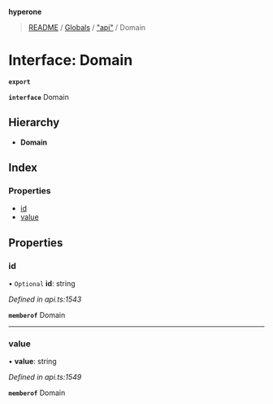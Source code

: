 **hyperone**

> [README](../README.md) / [Globals](../globals.md) / ["api"](../modules/_api_.md) / Domain

# Interface: Domain

**`export`** 

**`interface`** Domain

## Hierarchy

* **Domain**

## Index

### Properties

* [id](_api_.domain.md#id)
* [value](_api_.domain.md#value)

## Properties

### id

• `Optional` **id**: string

*Defined in api.ts:1543*

**`memberof`** Domain

___

### value

•  **value**: string

*Defined in api.ts:1549*

**`memberof`** Domain
